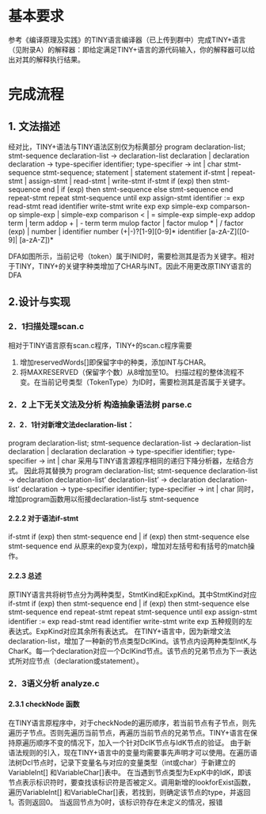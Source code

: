 # 基本要求
参考《编译原理及实践》的TINY语言编译器（已上传到群中）完成TINY+语言（见附录A）的解释器：即给定满足TINY+语言的源代码输入，你的解释器可以给出对其的解释执行结果。

# 完成流程
## 1. 文法描述
经对比，TINY+语法与TINY语法区别仅为标黄部分
program 				declaration-list; stmt-sequence
declaration-list 	→ 	declaration-list declaration | declaration
declaration 		→ 	type-specifier identifier; 
type-specifier 		→ 	int | char
stmt-sequence 		stmt-sequence; statement | statement
statement				if-stmt | repeat-stmt | assign-stmt | read-stmt | write-stmt
if-stmt 			  	if (exp) then stmt-sequence end
                | if (exp) then stmt-sequence else stmt-sequence end
repeat-stmt 			repeat stmt-sequence until exp
assign-stmt 			identifier := exp
read-stmt 		 	read identifier
write-stmt 			write exp
exp 					simple-exp comparson-op simple-exp | simple-exp
comparison 		 	< | =
simple-exp			simple-exp addop term | term
addop			 	+ | -
term 			 	term mulop factor | factor
mulop 			 	* | /
factor 				 (exp) | number | identifier
number				(+|-)?[1-9][0-9]*
identifier			 	[a-zA-Z]([0-9]| [a-zA-Z])*


DFA如图所示，当前记号（token）属于INID时，需要检测其是否为关键字。相对于TINY，TINY+的关键字种类增加了CHAR与INT。因此不用更改原TINY语言的DFA

## 2.设计与实现

### 2．1扫描处理scan.c
相对于TINY语言原有scan.c程序，TINY+的scan.c程序需要
1. 增加reservedWords[]即保留字中的种类，添加INT与CHAR。
2. 将MAXRESERVED（保留字个数）从8增加至10。
扫描过程的整体流程不变。在当前记号类型（TokenType）为ID时，需要检测其是否属于关键字。 

### 2．2 上下无关文法及分析 构造抽象语法树 parse.c
#### 2．2．1针对新增文法declaration-list：
program 				declaration-list; stmt-sequence
declaration-list 	→ 	declaration-list declaration | declaration
declaration 		→ 	type-specifier identifier; 
type-specifier 		→ 	int | char
采用与TINY语言源程序相同的递归下降分析器，左结合方式。
因此将其替换为
program 				declaration-list; stmt-sequence
declaration-list 	→ 	declaration declaration-list’
declaration-list’   →  declaration declaration-list’
declaration 		→ 	type-specifier identifier; 
type-specifier 		→ 	int | char
同时，增加program函数用以衔接declaration-list与 stmt-sequence

#### 2.2.2 对于语法if-stmt
if-stmt 			  	if (exp) then stmt-sequence end
                | if (exp) then stmt-sequence else stmt-sequence end
从原来的exp变为(exp)，增加对左括号和有括号的match操作。

#### 2.2.3 总述
原TINY语言共将树节点分为两种类型，StmtKind和ExpKind。其中StmtKind对应
if-stmt 			  	if (exp) then stmt-sequence end
                | if (exp) then stmt-sequence else stmt-sequence end
repeat-stmt 			repeat stmt-sequence until exp
assign-stmt 			identifier := exp
read-stmt 		 	read identifier
write-stmt 			write exp
五种规则的左表达式。ExpKind对应其余所有表达式。
在TINY+语言中，因为新增文法declaration-list，增加了一种新的节点类型DclKind。该节点内设两种类型IntK,与CharK。每一个declaration对应一个DclKind节点。该节点的兄弟节点为下一表达式所对应节点（declaration或statement）。

### 2．3语义分析 analyze.c
#### 2.3.1 checkNode 函数
在TINY语言原程序中，对于checkNode的遍历顺序，若当前节点有子节点，则先遍历子节点。否则先遍历当前节点，再遍历当前节点的兄弟节点。TINY+语言在保持原遍历顺序不变的情况下，加入一个针对DclK节点与IdK节点的验证。
由于新语法规则的引入，现在TINY+语言中的变量均需要事先声明才可以使用。在遍历语法树Dcl节点时，记录下变量名与对应的变量类型（int或char）于新建立的VariableInt[] 和VariableChar[]表中。
在当遇到节点类型为ExpK中的IdK，即该节点表示标识符时，要查找该标识符是否被定义。调用新增的lookforExist函数，遍历VariableInt[] 和VariableChar[]表，若找到，则确定该节点的type，并返回1。否则返回0。
当返回节点为0时，该标识符存在未定义的情况，报错
